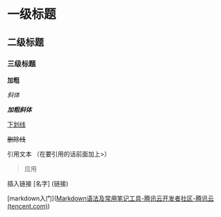# 一级标题

## 二级标题

### 三级标题

**加粗**

*斜体*

***加粗斜体***

<u>下划线</u>

~~删除线~~

引用文本 （在要引用的话前面加上>） 

> 应用

插入链接 [名字] (链接)

[markdown入门]([Markdown语法及常用笔记工具-腾讯云开发者社区-腾讯云 (tencent.com)](https://cloud.tencent.com/developer/article/2315950))

